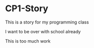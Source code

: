 # CP1-Story

This is a story for my programming class

I want to be over with school already

This is too much work
